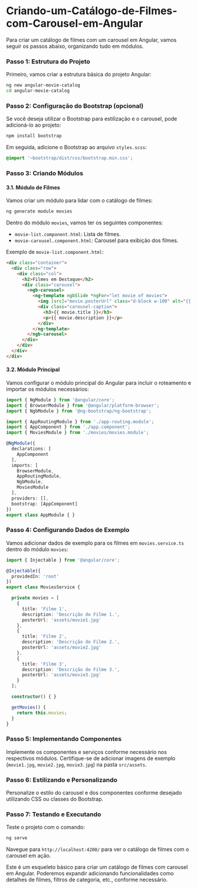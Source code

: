 # Criando-um-Catálogo-de-Filmes-com-Carousel-em-Angular

Para criar um catálogo de filmes com um carousel em Angular, vamos seguir os passos abaixo, organizando tudo em módulos.

### Passo 1: Estrutura do Projeto

Primeiro, vamos criar a estrutura básica do projeto Angular:

```bash
ng new angular-movie-catalog
cd angular-movie-catalog
```

### Passo 2: Configuração do Bootstrap (opcional)

Se você deseja utilizar o Bootstrap para estilização e o carousel, pode adicioná-lo ao projeto:

```bash
npm install bootstrap
```

Em seguida, adicione o Bootstrap ao arquivo `styles.scss`:

```scss
@import '~bootstrap/dist/css/bootstrap.min.css';
```

### Passo 3: Criando Módulos

#### 3.1. Módulo de Filmes

Vamos criar um módulo para lidar com o catálogo de filmes:

```bash
ng generate module movies
```

Dentro do módulo `movies`, vamos ter os seguintes componentes:

- `movie-list.component.html`: Lista de filmes.
- `movie-carousel.component.html`: Carousel para exibição dos filmes.

Exemplo de `movie-list.component.html`:

```html
<div class="container">
  <div class="row">
    <div class="col">
      <h2>Filmes em Destaque</h2>
      <div class="carousel">
        <ngb-carousel>
          <ng-template ngbSlide *ngFor="let movie of movies">
            <img [src]="movie.posterUrl" class="d-block w-100" alt="{{ movie.title }}">
            <div class="carousel-caption">
              <h3>{{ movie.title }}</h3>
              <p>{{ movie.description }}</p>
            </div>
          </ng-template>
        </ngb-carousel>
      </div>
    </div>
  </div>
</div>
```

#### 3.2. Módulo Principal

Vamos configurar o módulo principal do Angular para incluir o roteamento e importar os módulos necessários:

```typescript
import { NgModule } from '@angular/core';
import { BrowserModule } from '@angular/platform-browser';
import { NgbModule } from '@ng-bootstrap/ng-bootstrap';

import { AppRoutingModule } from './app-routing.module';
import { AppComponent } from './app.component';
import { MoviesModule } from './movies/movies.module';

@NgModule({
  declarations: [
    AppComponent
  ],
  imports: [
    BrowserModule,
    AppRoutingModule,
    NgbModule,
    MoviesModule
  ],
  providers: [],
  bootstrap: [AppComponent]
})
export class AppModule { }
```

### Passo 4: Configurando Dados de Exemplo

Vamos adicionar dados de exemplo para os filmes em `movies.service.ts` dentro do módulo `movies`:

```typescript
import { Injectable } from '@angular/core';

@Injectable({
  providedIn: 'root'
})
export class MoviesService {

  private movies = [
    {
      title: 'Filme 1',
      description: 'Descrição do Filme 1.',
      posterUrl: 'assets/movie1.jpg'
    },
    {
      title: 'Filme 2',
      description: 'Descrição do Filme 2.',
      posterUrl: 'assets/movie2.jpg'
    },
    {
      title: 'Filme 3',
      description: 'Descrição do Filme 3.',
      posterUrl: 'assets/movie3.jpg'
    }
  ];

  constructor() { }

  getMovies() {
    return this.movies;
  }
}
```

### Passo 5: Implementando Componentes

Implemente os componentes e serviços conforme necessário nos respectivos módulos. Certifique-se de adicionar imagens de exemplo (`movie1.jpg`, `movie2.jpg`, `movie3.jpg`) na pasta `src/assets`.

### Passo 6: Estilizando e Personalizando

Personalize o estilo do carousel e dos componentes conforme desejado utilizando CSS ou classes do Bootstrap.

### Passo 7: Testando e Executando

Teste o projeto com o comando:

```bash
ng serve
```

Navegue para `http://localhost:4200/` para ver o catálogo de filmes com o carousel em ação.

Este é um esqueleto básico para criar um catálogo de filmes com carousel em Angular. Poderemos expandir adicionando funcionalidades como detalhes de filmes, filtros de categoria, etc., conforme necessário.
